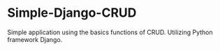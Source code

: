 # Simple-Django-CRUD
 Simple application using the basics functions of CRUD. Utilizing Python framework Django.
